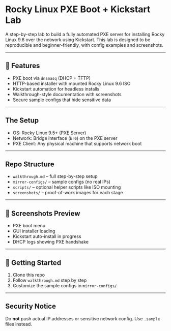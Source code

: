 # Rocky Linux PXE Boot + Kickstart Lab

A step-by-step lab to build a fully automated PXE server for installing Rocky Linux 9.6 over the network using Kickstart. This lab is designed to be reproducible and beginner-friendly, with config examples and screenshots.

---

## 📌 Features
- PXE boot via `dnsmasq` (DHCP + TFTP)
- HTTP-based installer with mounted Rocky Linux 9.6 ISO
- Kickstart automation for headless installs
- Walkthrough-style documentation with screenshots
- Secure sample configs that hide sensitive data

---

##  The Setup
- OS: Rocky Linux 9.5+ (PXE Server)
- Network: Bridge interface (`br0`) on the PXE server
- PXE Client: Any physical machine that supports network boot

---

## Repo Structure
- `walkthrough.md` – full step-by-step setup
- `mirror-configs/` – sample configs (no real IPs)
- `scripts/` – optional helper scripts like ISO mounting
- `screenshots/` – proof-of-work images for each stage

---

## 📸 Screenshots Preview
- PXE boot menu
- GUI installer loading
- Kickstart auto-install in progress
- DHCP logs showing PXE handshake

---

## 🧰 Getting Started
1. Clone this repo
2. Follow `walkthrough.md` step by step
3. Customize the sample configs in `mirror-configs/`

---

## Security Notice
Do **not** push actual IP addresses or sensitive network config. Use `.sample` files instead. 
